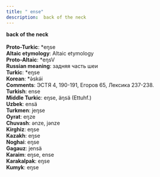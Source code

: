 ```yaml
---
title: " ense"
description:  back of the neck
---
```

<p data-pagefind-weight="0.5">
<strong> back of the neck</strong><br><br>
<strong>Proto-Turkic</strong>:  *eŋse<br>
<strong>Altaic etymology</strong>:  Altaic etymology<br>
<strong> Proto-Altaic</strong>:  *eŋsV<br>
<strong>Russian meaning</strong>:  задняя часть шеи<br>
<strong>Turkic</strong>:  *eŋse<br>
<strong>Korean</strong>:  *ǝ̀skǝ́i<br>
<strong>Comments</strong>:  ЭСТЯ 4, 190-191, Егоров 65, Лексика 237-238.<br>
<strong>Turkish</strong>:  ense<br>
<strong>Middle Turkic</strong>:  eŋse, äŋsä (Ettuhf.)<br>
<strong>Uzbek</strong>:  ensä<br>
<strong>Turkmen</strong>:  jeŋse<br>
<strong>Oyrat</strong>:  eŋze<br>
<strong>Chuvash</strong>:  ǝnze, jǝnze<br>
<strong>Kirghiz</strong>:  eŋse<br>
<strong>Kazakh</strong>:  eŋse<br>
<strong>Noghai</strong>:  eŋse<br>
<strong>Gagauz</strong>:  jensä<br>
<strong>Karaim</strong>:  eŋse, ense<br>
<strong>Karakalpak</strong>:  eŋse<br>
<strong>Kumyk</strong>:  eŋse<br>

</p>
